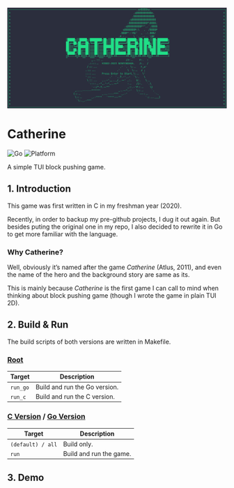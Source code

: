 ![image-20220725132035374](assets/title.png)

# Catherine

![Go](https://img.shields.io/badge/-Golang-087CFA?style=flat&logo=go&logoColor=white)
![Platform](https://img.shields.io/badge/Platform-macOS_|_Linux-white)

A simple TUI block pushing game.

## 1. Introduction

This game was first written in C in my freshman year (2020).

Recently, in order to backup my pre-github projects, I dug it out again. But besides puting the original one in my repo, I also decided to rewrite it in Go to get more familiar with the language.

### Why Catherine?

Well, obviously it’s named after the game _Catherine_ (Atlus, 2011), and even the name of the hero and the background story are same as its. 

This is mainly because _Catherine_ is the first game I can call to mind when thinking about block pushing game (though I wrote the game in plain TUI 2D).

## 2. Build & Run

The build scripts of both versions are written in Makefile.

### [Root](.)

| Target   | Description        |
| -------- | ------------------ |
| `run_go` | Build and run the Go version. |
| `run_c`  | Build and run the C version.  |

### [C Version](./c_version/) / [Go Version](./go_version/)

| Target            | Description    |
| ----------------- | -------------- |
| `(default) / all` | Build only. |
| `run`             | Build and run the game.   |

## 3. Demo

